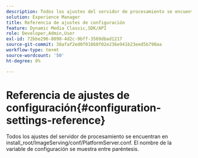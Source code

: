 ```yaml
---
description: Todos los ajustes del servidor de procesamiento se encuentran en install_root/ImageServing/conf/PlatformServer.conf. El nombre de la variable de configuración se muestra entre paréntesis.
solution: Experience Manager
title: Referencia de ajustes de configuración
feature: Dynamic Media Classic,SDK/API
role: Developer,Admin,User
exl-id: 72bbe296-8098-4d2c-9bff-3569dbad1217
source-git-commit: 38afaf2ed0f01868f02e236e941b23eed5b790aa
workflow-type: tm+mt
source-wordcount: '50'
ht-degree: 0%

---
```


# Referencia de ajustes de configuración{#configuration-settings-reference}

Todos los ajustes del servidor de procesamiento se encuentran en install_root/ImageServing/conf/PlatformServer.conf. El nombre de la variable de configuración se muestra entre paréntesis.
